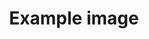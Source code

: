 ---
title: "Example image"
image: "./src/assets/images/pexels-kelly-3845529.png"
tag:
- doorbell
- handyman
---